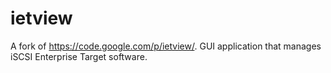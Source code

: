 ietview
========

A fork of https://code.google.com/p/ietview/. GUI application that manages iSCSI Enterprise Target software.
